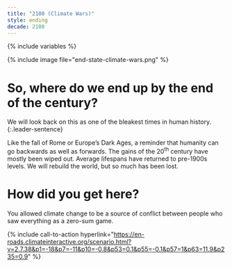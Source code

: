 ```yaml
---
title: "2100 (Climate Wars)"
style: ending
decade: 2100
---
```


{% include variables %}

{% include image file="end-state-climate-wars.png" %}

# So, where do we end up by the end of the century?

We will look back on this as one of the bleakest times in human history. 
{:.leader-sentence}

Like the fall of Rome or Europe’s Dark Ages, a reminder that humanity can go backwards as well as forwards. The gains of the 20<sup>th</sup> century have mostly been wiped out. Average lifespans have returned to pre-1900s levels. We will rebuild the world, but so much has been lost.

# How did you get here?

You allowed climate change to be a source of conflict between people who saw everything as a zero-sum game.

{% include call-to-action
    hyperlink="https://en-roads.climateinteractive.org/scenario.html?v=2.7.38&p1=-18&p7=-11&p10=-0.8&p53=0.1&p55=-0.1&p57=1&p63=11.9&p235=0.9"
%}

